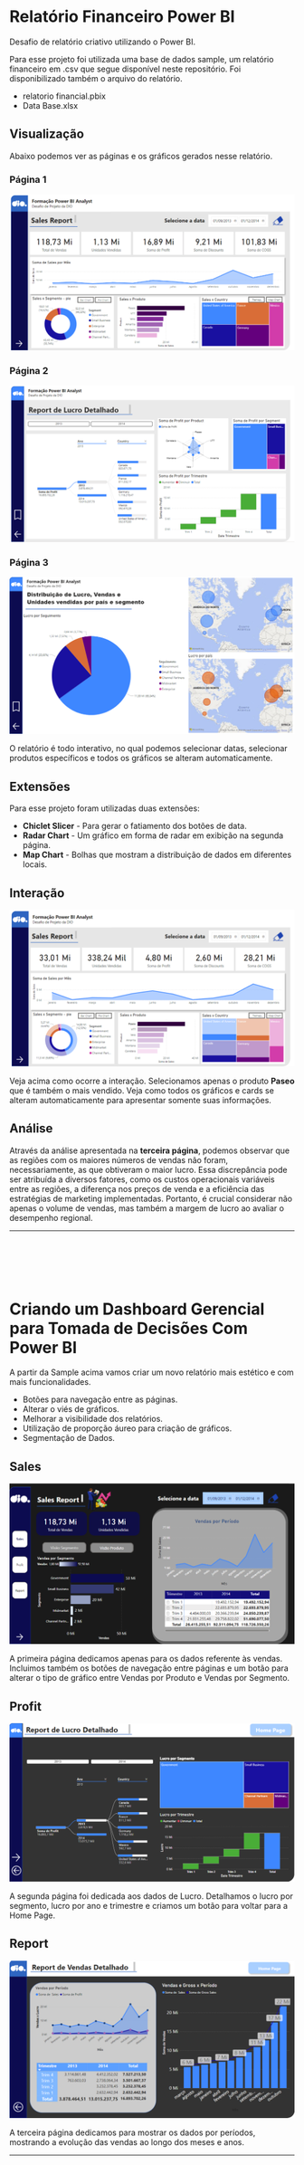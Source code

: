 # Relatório Financeiro Power BI

Desafio de relatório criativo utilizando o Power BI.

Para esse projeto foi utilizada uma base de dados sample, um relatório financeiro em .csv que segue disponível neste repositório. Foi disponibilizado também o arquivo do relatório.

- relatorio financial.pbix
- Data Base.xlsx

## Visualização

Abaixo podemos ver as páginas e os gráficos gerados nesse relatório.

### Página 1

![page1](https://github.com/devcaiada/sample-powerbi-dio/blob/main/images/page%201.png?raw=true)

### Página 2

![page2](https://github.com/devcaiada/sample-powerbi-dio/blob/main/images/page%202.png?raw=true)

### Página 3

![page3](https://github.com/devcaiada/sample-powerbi-dio/blob/main/images/page%203.png?raw=true)

O relatório é todo interativo, no qual podemos selecionar datas, selecionar produtos específicos e todos os gráficos se alteram automaticamente.

## Extensões

Para esse projeto foram utilizadas duas extensões:

- **Chiclet Slicer** - Para gerar o fatiamento dos botões de data.
- **Radar Chart** - Um gráfico em forma de radar em exibição na segunda página.
- **Map Chart** - Bolhas que mostram a distribuição de dados em diferentes locais.

## Interação

![interact](https://github.com/devcaiada/sample-powerbi-dio/blob/main/images/paseo.png?raw=true)

Veja acima como ocorre a interação. Selecionamos apenas o produto **Paseo** que é também o mais vendido. Veja como todos os gráficos e cards se alteram automaticamente para apresentar somente suas informações.

## Análise

Através da análise apresentada na **terceira página**, podemos observar que as regiões com os maiores números de vendas não foram, necessariamente, as que obtiveram o maior lucro. Essa discrepância pode ser atribuída a diversos fatores, como os custos operacionais variáveis entre as regiões, a diferença nos preços de venda e a eficiência das estratégias de marketing implementadas. Portanto, é crucial considerar não apenas o volume de vendas, mas também a margem de lucro ao avaliar o desempenho regional.

---

<br></br>
<br></br>

# Criando um Dashboard Gerencial para Tomada de Decisões Com Power BI

A partir da Sample acima vamos criar um novo relatório mais estético e com mais funcionalidades.

- Botões para navegação entre as páginas.
- Alterar o viés de gráficos.
- Melhorar a visibilidade dos relatórios.
- Utilização de proporção áureo para criação de gráficos.
- Segmentação de Dados.

## Sales

![sales](https://raw.githubusercontent.com/devcaiada/sample-powerbi-dio/main/images/1-sales.png)

A primeira página dedicamos apenas para os dados referente às vendas. Incluimos também os botões de navegação entre páginas e um botão para alterar o tipo de gráfico entre Vendas por Produto e Vendas por Segmento.

## Profit

![profit](https://github.com/devcaiada/sample-powerbi-dio/blob/main/images/2-profit.png?raw=true)

A segunda página foi dedicada aos dados de Lucro. Detalhamos o lucro por segmento, lucro por ano e trimestre e criamos um botão para voltar para a Home Page.

## Report

![report](https://github.com/devcaiada/sample-powerbi-dio/blob/main/images/3-report.png?raw=true)

A terceira página dedicamos para mostrar os dados por períodos, mostrando a evolução das vendas ao longo dos meses e anos.

---

<br></br>
<br></br>

# Relatório de Vendas e Lucros com Data Analytics e Power BI

Agora, vamos aprofundar nosso relatório de vendas utilizando a amostra financeira. Vamos incluir um relatório gerencial completo que aborde as vendas e os lucros, além de utilizar opções avançadas como Top N, Gráfico de Dispersão e Gráficos Dinâmicos, acessíveis através de botões.

Também criaremos botões para navegação entre as páginas, tornando nosso relatório mais responsivo. Por fim, faremos uma verificação de outliers e adicionaremos uma pequena animação para representar o período analisado.

## Capa

![capa](https://github.com/devcaiada/sample-powerbi-dio/blob/main/images/final_report/images/Capa.png?raw=true)

A capa é bem estética e possui um botão **Explorar análise** que nos leva à pagina principal do relatório. 

## Principal

![principal](https://github.com/devcaiada/sample-powerbi-dio/blob/main/images/final_report/images/Principal.png?raw=true)

Já na pagina principal encontramos todas as informações necessárias sobre vendas. Total de vendas, vendas por segmento, por país, por período e ainda possui dois gráficos dinamicos, onde podemos mudar o seu tipo e visualizar melhor as informações conforme necessário.

## Detalhes

![detalhes](https://github.com/devcaiada/sample-powerbi-dio/blob/main/images/final_report/images/Detalhes.png?raw=true)

Já na página de detalhes temos gráficos mais avançados, como um Histograma das unidades vendidas, uma matriz com as vendas por trimestre e um gráfico dinâmico de venda por período, onde é possível escolher entre semestre ou mês através dos botões acima.

## TOP N e Outliers

![TOPN](https://github.com/devcaiada/sample-powerbi-dio/blob/main/images/final_report/images/TOPN.png?raw=true)

A última página apresenta dois gráficos utilizando a função P e R. No primeiro gráfico, mostramos os Top 3 produtos vendidos por país, enquanto no segundo gráfico destacamos os Top 3 produtos mais vendidos no geral.

Além disso, incluímos um gráfico de dispersão de vendas, que permite observar o comportamento das vendas de cada produto ao longo dos meses. Utilizando o Eixo de Reprodução, é possível visualizar uma animação dessa variação ao longo do período analisado.

## Considerações finais

Um relatório gerencial em Power BI é uma ferramenta poderosa para a tomada de decisões estratégicas. Ele permite a visualização e análise de dados de forma interativa e dinâmica, facilitando a identificação de tendências, padrões e insights valiosos.

![icon](https://github.com/devcaiada/sample-powerbi-dio/blob/main/images/final_report/icons/sales_icon.png?raw=true)

Utilizar diferentes tipos de gráficos em um relatório gerencial no Power BI permite uma análise mais completa e detalhada dos dados de vendas. Isso não só melhora a compreensão dos dados, mas também apoia a tomada de decisões informadas e estratégicas, contribuindo para o sucesso e crescimento do negócio.

Caso tenha ficado curioso ou queira saber mais sobre esse relatório, o arquivo ficara disponível para download nesse repositório:

* **sales_report_desafio_projeto.pbix**